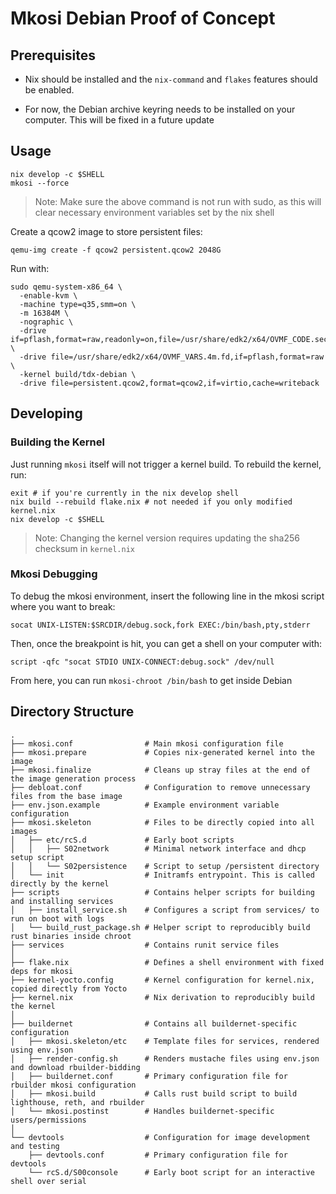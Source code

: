 Mkosi Debian Proof of Concept
=============================


Prerequisites
-------------

- Nix should be installed and the `nix-command` and `flakes` features should be enabled.

- For now, the Debian archive keyring needs to be installed on your computer. This will be fixed in a future update

Usage
-----

```shell
nix develop -c $SHELL
mkosi --force
```

> Note: Make sure the above command is not run with sudo, as this will clear necessary environment variables set by the nix shell

Create a qcow2 image to store persistent files:

```shell
qemu-img create -f qcow2 persistent.qcow2 2048G
```

Run with:

```shell
sudo qemu-system-x86_64 \
  -enable-kvm \
  -machine type=q35,smm=on \
  -m 16384M \
  -nographic \
  -drive if=pflash,format=raw,readonly=on,file=/usr/share/edk2/x64/OVMF_CODE.secboot.4m.fd \
  -drive file=/usr/share/edk2/x64/OVMF_VARS.4m.fd,if=pflash,format=raw \
  -kernel build/tdx-debian \
  -drive file=persistent.qcow2,format=qcow2,if=virtio,cache=writeback
```

Developing
----------

<h3>Building the Kernel</h3>

Just running `mkosi` itself will not trigger a kernel build. To rebuild the kernel, run:

```shell
exit # if you're currently in the nix develop shell
nix build --rebuild flake.nix # not needed if you only modified kernel.nix
nix develop -c $SHELL
```

> Note: Changing the kernel version requires updating the sha256 checksum in `kernel.nix` 

<h3>Mkosi Debugging</h3>

To debug the mkosi environment, insert the following line in the mkosi script where you want to break:
```shell
socat UNIX-LISTEN:$SRCDIR/debug.sock,fork EXEC:/bin/bash,pty,stderr
```

Then, once the breakpoint is hit, you can get a shell on your computer with:
```shell
script -qfc "socat STDIO UNIX-CONNECT:debug.sock" /dev/null
```

From here, you can run `mkosi-chroot /bin/bash` to get inside Debian

Directory Structure
-------------------

```
.
├── mkosi.conf                # Main mkosi configuration file
├── mkosi.prepare             # Copies nix-generated kernel into the image
├── mkosi.finalize            # Cleans up stray files at the end of the image generation process
├── debloat.conf              # Configuration to remove unnecessary files from the base image
├── env.json.example          # Example environment variable configuration
├── mkosi.skeleton            # Files to be directly copied into all images
│   ├── etc/rcS.d             # Early boot scripts
│   │   ├── S02network        # Minimal network interface and dhcp setup script
│   │   └── S02persistence    # Script to setup /persistent directory
│   └── init                  # Initramfs entrypoint. This is called directly by the kernel
├── scripts                   # Contains helper scripts for building and installing services
│   ├── install_service.sh    # Configures a script from services/ to run on boot with logs
│   └── build_rust_package.sh # Helper script to reproducibly build rust binaries inside chroot
├── services                  # Contains runit service files
│
├── flake.nix                 # Defines a shell environment with fixed deps for mkosi
├── kernel-yocto.config       # Kernel configuration for kernel.nix, copied directly from Yocto
├── kernel.nix                # Nix derivation to reproducibly build the kernel
│
├── buildernet                # Contains all buildernet-specific configuration
│   ├── mkosi.skeleton/etc    # Template files for services, rendered using env.json 
│   ├── render-config.sh      # Renders mustache files using env.json and download rbuilder-bidding
│   ├── buildernet.conf       # Primary configuration file for rbuilder mkosi configuration
│   ├── mkosi.build           # Calls rust build script to build lighthouse, reth, and rbuilder
│   └── mkosi.postinst        # Handles buildernet-specific users/permissions
│
└── devtools                  # Configuration for image development and testing
    ├── devtools.conf         # Primary configuration file for devtools
    └── rcS.d/S00console      # Early boot script for an interactive shell over serial
```